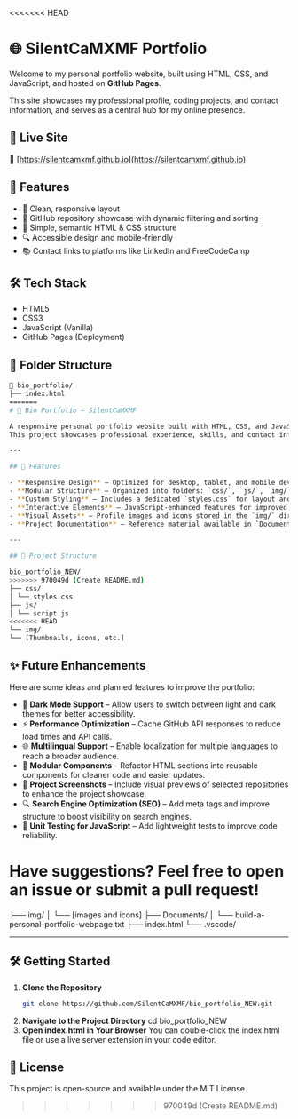 <<<<<<< HEAD
# 🌐 SilentCaMXMF Portfolio

Welcome to my personal portfolio website, built using HTML, CSS, and JavaScript, and hosted on **GitHub Pages**.

This site showcases my professional profile, coding projects, and contact information, and serves as a central hub for my online presence.

## 📁 Live Site

🔗 [https://silentcamxmf.github.io](https://silentcamxmf.github.io)

## 📌 Features

- 🎨 Clean, responsive layout
- 💼 GitHub repository showcase with dynamic filtering and sorting
- 🧠 Simple, semantic HTML & CSS structure
- 🔍 Accessible design and mobile-friendly
- 📚 Contact links to platforms like LinkedIn and FreeCodeCamp

## 🛠️ Tech Stack

- HTML5
- CSS3
- JavaScript (Vanilla)
- GitHub Pages (Deployment)

## 📂 Folder Structure

```bash
📁 bio_portfolio/
├── index.html
=======
# 💼 Bio Portfolio – SilentCaMXMF

A responsive personal portfolio website built with HTML, CSS, and JavaScript.  
This project showcases professional experience, skills, and contact information in a clean, modern layout.

---

## 🚀 Features

- **Responsive Design** – Optimized for desktop, tablet, and mobile devices.
- **Modular Structure** – Organized into folders: `css/`, `js/`, `img/`, and `Documents/`.
- **Custom Styling** – Includes a dedicated `styles.css` for layout and design.
- **Interactive Elements** – JavaScript-enhanced features for improved user experience.
- **Visual Assets** – Profile images and icons stored in the `img/` directory.
- **Project Documentation** – Reference material available in `Documents/build-a-personal-portfolio-webpage.txt`.

---

## 📁 Project Structure

bio_portfolio_NEW/
>>>>>>> 970049d (Create README.md)
├── css/
│ └── styles.css
├── js/
│ └── script.js
<<<<<<< HEAD
└── img/
└── [Thumbnails, icons, etc.]

```

## ✨ Future Enhancements

Here are some ideas and planned features to improve the portfolio:

- 🌙 **Dark Mode Support** – Allow users to switch between light and dark themes for better accessibility.
- ⚡ **Performance Optimization** – Cache GitHub API responses to reduce load times and API calls.
- 🌐 **Multilingual Support** – Enable localization for multiple languages to reach a broader audience.
- 🧩 **Modular Components** – Refactor HTML sections into reusable components for cleaner code and easier updates.
- 📸 **Project Screenshots** – Include visual previews of selected repositories to enhance the project showcase.
- 🔍 **Search Engine Optimization (SEO)** – Add meta tags and improve structure to boost visibility on search engines.
- 🧪 **Unit Testing for JavaScript** – Add lightweight tests to improve code reliability.

Have suggestions? Feel free to open an issue or submit a pull request!
=======
├── img/
│ └── [images and icons]
├── Documents/
│ └── build-a-personal-portfolio-webpage.txt
├── index.html
└── .vscode/


---

## 🛠️ Getting Started

1. **Clone the Repository**
   ```bash
   git clone https://github.com/SilentCaMXMF/bio_portfolio_NEW.git

2. **Navigate to the Project Directory**
   cd bio_portfolio_NEW
3. **Open index.html in Your Browser**
   You can double-click the index.html file or use a live server extension in your code editor.

## 📄 License
This project is open-source and available under the MIT License.
>>>>>>> 970049d (Create README.md)
